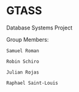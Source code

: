# GTASS
Database Systems Project

Group Members:

    Samuel Roman

    Robin Schiro

    Julian Rojas

    Raphael Saint-Louis


